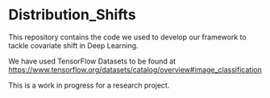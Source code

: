 # Distribution_Shifts

This repository contains the code we used to develop our framework to tackle covariate shift in Deep Learning. 

We have used TensorFlow Datasets to be found at https://www.tensorflow.org/datasets/catalog/overview#image_classification

This is a work in progress for a research project.
